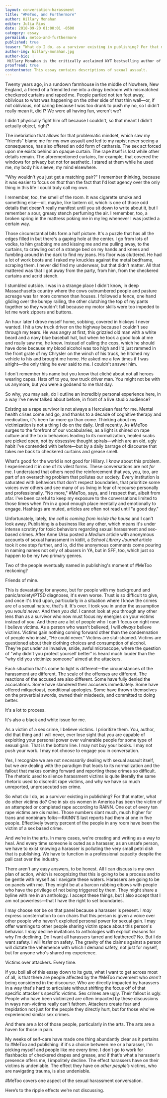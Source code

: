 ```yaml
---
layout: conversation-harassment
title: "#MeToo, and Furthermore"
author: Hillary Monahan
editor: Julia Rios
date: 2018-09-20 01:00:01 -0500
category: essay
permalink: metoo-and-furthermore
published: true
teaser: “What do I do, as a survivor existing in publishing? For that matter, what do other victims do?"
author-img: hillary-monahan.jpg
author-bio: |
 Hillary Monahan is the critically acclaimed NYT bestselling author of the _Mary: The Summoning_ series for Disney-Hyperion, among other titles. She lives in southeastern Massachusetts with her family of some parts humans, some parts fur kids. She's a feminist, a queer advocate, and a professional gloom cookie who can (and will) recite _Young Frankenstein_ from memory for you if you ask nicely.
proofread: true
contentnote: This essay contains descriptions of sexual assault.
---
```


Twenty years ago, in a rundown farmhouse in the middle of Nowhere, New England, a friend of a friend led me into a dingy bedroom with mismatched checkered curtains and raped me. People partied not ten feet away, oblivious to what was happening on the other side of that thin wall—or, if not oblivious, not caring because I was too drunk to push my no, so I didn't really mean it, did I? We were all having fun, weren't we?


I didn't physically fight him off because I couldn't, so that meant I didn't actually object, right?

The inebriation that allows for that problematic mindset, which saw my "friends" blame me for my own assault and led to my rapist never seeing a consequence, has also offered an odd form of catharsis. The sex act forced upon me exists behind an opaque curtain. The rape itself is lost while other details remain. The aforementioned curtains, for example, that covered the windows for privacy but not for aesthetic. I stared at them while he used me, my body his sleeve, my mind elsewhere.


"Why wouldn't you just get a matching pair?" I remember thinking, because it was easier to focus on _that_ than the fact that I'd lost agency over the only thing in this life I could truly call my own.


I remember, too, the smell of the room. It was cigarette smoke and something else—oil, maybe, like lantern oil, which is one of those odd details that doesn't really manifest until you sit down to write about it, but I remember a sour, greasy stench perfuming the air. I remember, too, a broken spring in the mattress poking me in my leg whenever I was jostled a certain way.


Those circumstantial bits form a half picture. It's a puzzle that has all the edges filled in but there's a gaping hole at the center. I go from lots of vodka, to him grabbing me and kissing me and me pulling away, to the curtains, to crawling out of a strange bed on my hands and knees and fumbling around in the dark to find my jeans. His floor was cluttered. He had a lot of work boots and I raked my knuckles against the metal bedframe, scraping them. I never did find my underwear, but that didn't matter. All that mattered was that I got away from the party, from him, from the checkered curtains and acrid stench.


I stumbled outside. I was in a strange place I didn't know, in deep Massachusetts country where the cows outnumbered people and pasture acreage was far more common than houses. I followed a fence, one hand gliding over the bumpy railing, the other clutching the top of my pants together so they wouldn't fall because my motor skills were too impeded to let me work zippers and buttons.

An hour later I drove myself home, sobbing, covered in hickeys I never wanted. I hit a tow truck driver on the highway because I couldn't see through my tears. He was angry at first, this grizzled old man with a white beard and a navy blue baseball hat, but when he took a good look at me and really saw me, he knew. Instead of calling the cops, which he should have done because my blood alcohol was too high and I'd just rammed in the front grate of my Chrysler on the winch of his truck, he hitched my vehicle to his and brought me home. He asked me a few times if I was alright—the only thing he ever said to me. I couldn't answer him.


I don't remember his name but you know that cliché about not all heroes wearing capes. Hats off to you, tow truck driver man. You might not be with us anymore, but you were a godsend to me that day.

So why, you may ask, do I outline an incredibly personal experience here, in a way I've never talked about before, in front of a live studio audience?


Existing as a rape survivor is not always a Herculean feat for me. Mental health crises come and go, and thanks to a decade of cognitive therapy and medication, it's been far more go than come. Thinking about my victimization is not a thing I do on the daily. Until recently. As #MeToo surges to the forefront of our vocabularies, as a light is shined on rape culture and the toxic behaviors leading to its normalization, healed scabs are picked open, not by obsessive thought spirals—which are an old, ugly habit I've contended with before—but by a daily barrage of discourse that takes me back to checkered curtains and grease smell.


What's good for the world is not good for Hillary. I _know_ about this problem. I experienced it in one of its vilest forms. These conversations are not _for_ me. I understand that others need the reinforcement that yes, you, too, are part of an overarching problem that pollutes our society. Every institution is saturated with behaviors that don't respect boundaries, that prioritize some voices over others and see many of us living in fear of recourse personally and professionally. "No more," #MeToo, says, and I respect that, albeit from afar. I've been careful to keep my exposure to the conversations limited to those times when I'm in a good enough place mentally and emotionally to engage. Hashtags are muted, articles are often not read until "a good day."


Unfortunately, lately, _the call is coming from inside the house_ and I can't look away. Publishing is a business like any other, which means it's under intense scrutiny for toxic behaviors regarding sexual harassment and sex-based crimes. After Anne Ursu posted a _Medium_ article with anonymous accounts of sexual harassment in kidlit, a _School Library Journal_ article took it one step further, and lo, did the anonymous comments come pouring in naming names not only of abusers in YA, but in SFF, too, which just so happen to be my two primary genres.

Two of the people eventually named in publishing's moment of #MeToo reckoning?


Friends of mine.


This is devastating for anyone, but for people with my background and panic/anxiety/PTSD diagnoses, it's even worse. Trust is so difficult to give, and once it's trod upon, particularly in a situation where I know the crimes are of a sexual nature, that's it. It's over. I took you in under the assumption you _would never_. And then _you did_. I cannot look at you through any other lens than as a survivor who now must focus my energies on your victims instead of you. And there are a lot of people who I can't focus on right now. I believe victims. As a person who wasn't believed, I will _always_ believe victims. Victims gain nothing coming forward other than the condemnation of people who insist, "He could never." Victims are slut-shamed. Victims are questioned about their clothing choices and consumption of alcohol. They're put under an invasive, snide, awful microscope, where the question of "why didn't you protect yourself better" is heard much louder than the "why did you victimize someone" aimed at the attackers.


Each situation that's come to light is different—the circumstances of the harassment are different. The scale of the offenses are different. The reactions of the accused are also different. Some have fully denied the accusations. Some have slandered their accusers immediately. Some have offered milquetoast, conditional apologies. Some have thrown themselves on the proverbial swords, owned their misdeeds, and committed to doing better.

It's a lot to process.

It's also a black and white issue for me.

As a victim of a sex crime, I believe victims. I prioritize them. You, author, did that thing and I will never, ever lose sight that you are capable of exploiting your personal power over vulnerable people for some type of sexual gain. That is the bottom line. I may not buy your books. I may not push your work. I may not choose to engage you in conversation.


Yes, I recognize we are not _necessarily_ dealing with sexual assault itself, but we _are_ dealing with the paradigm that leads to its normalization and the fallout that makes coming forward and reporting these crimes so difficult. The rhetoric used to silence harassment victims is quite literally the same rhetoric used to discredit rape victims, and why we have so much unreported, unprosecuted sex crime.


So what do I do, as a survivor existing in publishing? For that matter, what do other victims do? One in six cis women in America has been the victim of an attempted or completed rape according to RAINN. One out of every ten rape victims are cis males. Those numbers slant much, much higher for trans and nonbinary folks—RAINN'S last reports had them at one in five people. Effectively twenty percent of the people in any room have been the victim of a sex based crime.


And we're in the arts. In many cases, we're creating and writing as a way to heal. And every time someone is outed as a harasser, as an unsafe person, we have to exist knowing a harasser is polluting the very small petri dish that is publishing. We have to function in a professional capacity despite the pall cast over the industry.


There aren't any easy answers, to be honest. All I can discuss is my own plan of action, which is recognizing that this is going to be a process and to be gentle with myself as I navigate these waters. Harassers are going to be on panels with me. They might be at a barcon rubbing elbows with people who have the privilege of not being triggered by them. They might share a byline with me in an anthology. I accept these things, but I also accept that I am not powerless—that I have the right to set boundaries.


I may choose _not_ be on that panel because a harasser is present. I _may_ express consternation to con chairs that this person is given a voice over other people who haven't exploited personal power for sexual gain. I may offer warnings to other people sharing victim space about this person's behavior. I _may_ decline invitations to anthologies with explicit reasons for why I'm declining. Do I want all harassers tarred and feathered? No. But I do want safety. I will _insist_ on safety. The gravity of the claims against a person will dictate the vehemence with which I demand safety, not just for myself, but for anyone who's shared my experience.

Victims over attackers. Every time.

If you boil all of this essay down to its guts, what I want to get across most of all, is that there are people affected by the #MeToo movement who _aren’t_ being considered in the discourse. Who are directly impacted by harassers in a way that's hard to articulate without shifting the focus off of that specific attacker's specific victims. Sex crimes are ugly. Their fallout is ugly. People who have been victimized are often impacted by these discussions in ways non-victims really can't fathom. Attackers create fear and trepidation not just for the people they directly hurt, but for those who've experienced similar sex crimes.


And there are a lot of those people, particularly in the arts. The arts are a haven for those in pain.

My weeks of self-care have made one thing abundantly clear as it pertains to #MeToo and publishing: if it's a choice between me or a harasser, I'm picking myself and people like me every time. I don't go to work for flashbacks of checkered drapes and grease, and if that's what a harasser's presence offers me, I impolitely decline. The effect harassers have on their victims is undeniable. The effect they have on _other people’s_ victims, who are navigating trauma, is also undeniable.


#MeToo covers one aspect of the sexual harassment conversation.


Here’s to the ripple effects we're not discussing.
